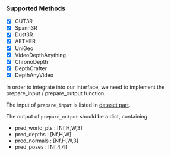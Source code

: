 ### Supported Methods
- [x] CUT3R 
- [x] Spann3R 
- [x] Dust3R 
- [x] AETHER 
- [x] UniGeo 
- [x] VideoDepthAnything 
- [x] ChronoDepth 
- [x] DepthCrafter 
- [x] DepthAnyVideo 

In order to integrate into our interface, we need to implement the prepare_input / prepare_output function.

The input of `prepare_input` is listed in [dataset part](../dataset/Readme.md).

The output of `prepare_output` should be a dict, containing 
- pred_world_pts : [Nf,H,W,3]
- pred_depths : [Nf,H,W]
- pred_normals : [Nf,H,W,3]
- pred_poses : [Nf,4,4]